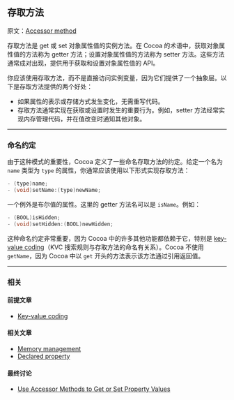 ## 存取方法

原文：[Accessor method](https://developer.apple.com/library/archive/documentation/General/Conceptual/DevPedia-CocoaCore/AccessorMethod.html#//apple_ref/doc/uid/TP40008195-CH2-SW1)

存取方法是 get 或 set 对象属性值的实例方法。在 Cocoa 的术语中，获取对象属性值的方法称为 getter 方法；设置对象属性值的方法称为 setter 方法。这些方法通常成对出现，提供用于获取和设置对象属性值的 API。

你应该使用存取方法，而不是直接访问实例变量，因为它们提供了一个抽象层。以下是存取方法提供的两个好处：

* 如果属性的表示或存储方式发生变化，无需重写代码。
* 存取方法通常实现在获取或设置时发生的重要行为。例如，setter 方法经常实现内存管理代码，并在值改变时通知其他对象。

---

### 命名约定

由于这种模式的重要性，Cocoa 定义了一些命名存取方法的约定。给定一个名为 `name` 类型为 `type` 的属性，你通常应该使用以下形式实现存取方法：

```objectivec
- (type)name;
- (void)setName:(type)newName;
```

一个例外是布尔值的属性。这里的 getter 方法名可以是 `isName`。例如：

```objectivec
- (BOOL)isHidden;
- (void)setHidden:(BOOL)newHidden;
```

这种命名约定非常重要，因为 Cocoa 中的许多其他功能都依赖于它，特别是 [key-value coding](https://developer.apple.com/library/archive/documentation/General/Conceptual/DevPedia-CocoaCore/KeyValueCoding.html#//apple_ref/doc/uid/TP40008195-CH25-SW1)（KVC 搜索规则与存取方法的命名有关系）。Cocoa 不使用 `getName`，因为 Cocoa 中以 `get` 开头的方法表示该方法通过引用返回值。

---

### 相关

#### 前提文章

* [Key-value coding](https://developer.apple.com/library/archive/documentation/General/Conceptual/DevPedia-CocoaCore/KeyValueCoding.html#//apple_ref/doc/uid/TP40008195-CH25-SW1)

#### 相关文章

- [Memory management](https://developer.apple.com/library/archive/documentation/General/Conceptual/DevPedia-CocoaCore/MemoryManagement.html#//apple_ref/doc/uid/TP40008195-CH27-SW1)
- [Declared property](https://developer.apple.com/library/archive/documentation/General/Conceptual/DevPedia-CocoaCore/DeclaredProperty.html#//apple_ref/doc/uid/TP40008195-CH13-SW1)

#### 最终讨论

* [Use Accessor Methods to Get or Set Property Values](https://developer.apple.com/library/archive/documentation/Cocoa/Conceptual/ProgrammingWithObjectiveC/EncapsulatingData/EncapsulatingData.html#//apple_ref/doc/uid/TP40011210-CH5-SW5)
